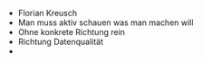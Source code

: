 - Florian Kreusch
- Man muss aktiv schauen was man machen will
- Ohne konkrete Richtung rein
- Richtung Datenqualität
- 